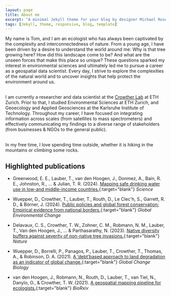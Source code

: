 ```yaml
---
layout: page
title: About me
excerpt: "A minimal Jekyll theme for your blog by designer Michael Rose."
tags: [Jekyll, theme, responsive, blog, template]
---
```

<style>
  p {
    text-indent: 0;
  }

  p + p {
    margin-top: 0;
  }
</style>

My name is Tom, and I am an ecologist who has always been captivated by the complexity and interconnectedness of nature. From a young age, I have been driven by a desire to understand the world around me: Why is that tree growing here? How did this landscape come to be? And what are the unseen forces that make this place so unique? These questions sparked my interest in environmental sciences and ultimately led me to pursue a career as a geospatial data scientist. Every day, I strive to explore the complexities of the natural world and to uncover insights that help protect the environment around us.
<br><br>

I am currently a researcher and data scientist at the <a href="https://crowtherlab.com/" target="_blank">Crowther Lab</a> at ETH Zurich. Prior to that, I studied Environmental Sciences at ETH Zurich, and Geoecology and Applied Geosciences at the Karlsruhe Institute of Technology. Throughout my career, I have focused on integrating information across scales (from satellites to mass spectrometers) and effectively communicating my findings to a diverse range of stakeholders (from businesses & NGOs to the general public). 
<br><br>

In my free time, I love spending time outside, whether it is hiking in the mountains or climbing some rocks.  


## Highlighted publications 

* Greenwood, E. E., Lauber, T., van den Hoogen, J., Donmez, A., Bain, R. E., Johnston, R., ... & Julian, T. R. (2024). [Mapping safe drinking water use in low-and middle-income countries.](https://www.science.org/doi/abs/10.1126/science.adh9578){:target="blank"}
*Science*

* Wuepper, D., Crowther, T., Lauber, T., Routh, D., Le Clec'h, S., Garrett, R. D., & Börner, J. (2024). [Public policies and global forest conservation: Empirical evidence from national borders.](https://www.sciencedirect.com/science/article/pii/S095937802300136X){:target="blank"}
*Global Environmental Change*

* Delavaux, C. S., Crowther, T. W., Zohner, C. M., Robmann, N. M., Lauber, T., Van den Hoogen, J., ... & Parthasarathy, N. (2023). [Native diversity buffers against severity of non-native tree invasions.](https://www.nature.com/articles/s41586-023-06440-7){:target="blank"}
*Nature*

* Wuepper, D., Borrelli, P., Panagos, P., Lauber, T., Crowther, T., Thomas, A., & Robinson, D. A. (2021). [A ‘debt’based approach to land degradation as an indicator of global change.](https://onlinelibrary.wiley.com/doi/10.1111/gcb.15830){:target="blank"}
*Global Change Biology*

* van den Hoogen, J., Robmann, N., Routh, D., Lauber, T., van Tiel, N., Danylo, O., & Crowther, T. W. (2021). [A geospatial mapping pipeline for ecologists.](https://www.biorxiv.org/content/10.1101/2021.07.07.451145v1.abstract){:target="blank"}
*BioRxiv*

